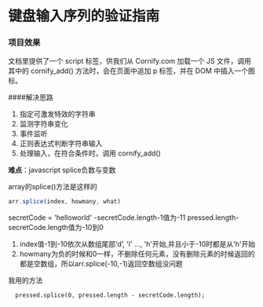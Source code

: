 # 键盘输入序列的验证指南
### 项目效果

文档里提供了一个 script 标签，供我们从 Cornify.com 加载一个 JS 文件，调用其中的 cornify_add() 方法时，会在页面中追加 p 标签，并在 DOM 中插入一个图标。

####解决思路
1. 指定可激发特效的字符串
2. 监测字符串变化
3. 事件监听
4. 正则表达式判断字符串输入
5. 处理输入，在符合条件时，调用 cornify_add()

**难点**：javascript splice负数与变数

array的splice()方法是这样的

```javascript
arr.splice(index, howmany, what)
```
secretCode = 'helloworld'
-secretCode.length-1值为-11
pressed.length-secretCode.length值为-10到0

1. index值-1到-10依次从数组尾部‘d’, 'l' ..., 'h'开始,并且小于-10时都是从'h'开始
2. howmany为负的时候和0一样，不删除任何元素，没有删除元素的时候返回的都是空数组，所以arr.splice(-10,-1)返回空数组没问题


我用的方法
```
  pressed.splice(0, pressed.length - secretCode.length);
```